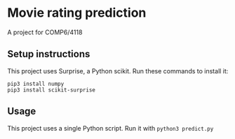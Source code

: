 # Movie rating prediction
A project for COMP6/4118

## Setup instructions
This project uses Surprise, a Python scikit. Run these commands to install it:

```
pip3 install numpy
pip3 install scikit-surprise
```

## Usage

This project uses a single Python script. Run it with `python3 predict.py`

